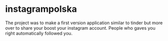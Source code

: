 # instagrampolska
The project was to make a first version application similar to tinder but more over to share your boost your instagram account. People who gaves you right automatically followed you. 
